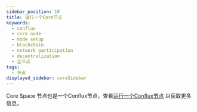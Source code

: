 ```yaml
---
sidebar_position: 10
title: 运行一个Core节点
keywords:
  - conflux
  - core node
  - node setup
  - blockchain
  - network participation
  - decentralization
  - 全节点
tags:
  - 节点
displayed_sidebar: coreSidebar
---
```


Core Space 节点也是一个Conflux节点，查看[运行一个Conflux节点](../../general/run-a-node/Overview.md) 以获取更多信息。